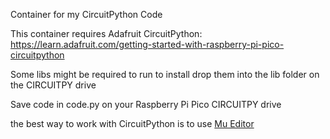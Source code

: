 Container for my CircuitPython Code

This container requires Adafruit CircuitPython: https://learn.adafruit.com/getting-started-with-raspberry-pi-pico-circuitpython

Some libs might be required to run to install drop them into the lib folder on the CIRCUITPY drive

Save code in code.py on your Raspberry Pi Pico CIRCUITPY drive

the best way to work with CircuitPython is to use [Mu Editor](https://codewith.mu)
